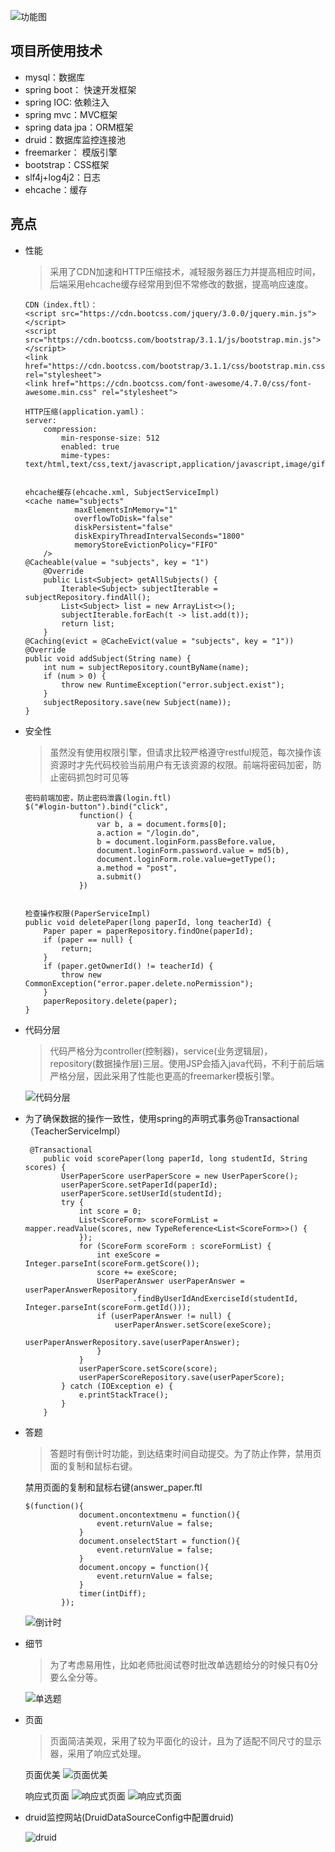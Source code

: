 ![功能图](files/feature.png)

##  项目所使用技术
- mysql：数据库
- spring boot： 快速开发框架
- spring IOC: 依赖注入
- spring mvc：MVC框架
- spring data jpa：ORM框架
- druid：数据库监控连接池
- freemarker： 模版引擎
- bootstrap：CSS框架
- slf4j+log4j2：日志
- ehcache：缓存

## 亮点
- 性能

    > 采用了CDN加速和HTTP压缩技术，减轻服务器压力并提高相应时间，后端采用ehcache缓存经常用到但不常修改的数据，提高响应速度。
    
    ```
    CDN（index.ftl）：
    <script src="https://cdn.bootcss.com/jquery/3.0.0/jquery.min.js"></script>
    <script src="https://cdn.bootcss.com/bootstrap/3.1.1/js/bootstrap.min.js"></script>
    <link href="https://cdn.bootcss.com/bootstrap/3.1.1/css/bootstrap.min.css" rel="stylesheet">
    <link href="https://cdn.bootcss.com/font-awesome/4.7.0/css/font-awesome.min.css" rel="stylesheet">
    
    HTTP压缩(application.yaml)：
    server:
        compression:
            min-response-size: 512
            enabled: true
            mime-types: text/html,text/css,text/javascript,application/javascript,image/gif,image/png,image/jpg
    
    
    ehcache缓存(ehcache.xml, SubjectServiceImpl)
    <cache name="subjects"
               maxElementsInMemory="1"
               overflowToDisk="false"
               diskPersistent="false"
               diskExpiryThreadIntervalSeconds="1800"
               memoryStoreEvictionPolicy="FIFO"
        />
    @Cacheable(value = "subjects", key = "1")
        @Override
        public List<Subject> getAllSubjects() {
            Iterable<Subject> subjectIterable = subjectRepository.findAll();
            List<Subject> list = new ArrayList<>();
            subjectIterable.forEach(t -> list.add(t));
            return list;
        }
    @Caching(evict = @CacheEvict(value = "subjects", key = "1"))
    @Override
    public void addSubject(String name) {
        int num = subjectRepository.countByName(name);
        if (num > 0) {
            throw new RuntimeException("error.subject.exist");
        }
        subjectRepository.save(new Subject(name));
    }
    ```
    
- 安全性
    > 虽然没有使用权限引擎，但请求比较严格遵守restful规范，每次操作该资源时才先代码校验当前用户有无该资源的权限。前端将密码加密，防止密码抓包时可见等
    
    ```
    密码前端加密，防止密码泄露(login.ftl)
    $("#login-button").bind("click",
                function() {
                    var b, a = document.forms[0];
                    a.action = "/login.do",
                    b = document.loginForm.passBefore.value,
                    document.loginForm.password.value = md5(b),
                    document.loginForm.role.value=getType();
                    a.method = "post",
                    a.submit()
                })
    
    
    检查操作权限(PaperServiceImpl)
    public void deletePaper(long paperId, long teacherId) {
        Paper paper = paperRepository.findOne(paperId);
        if (paper == null) {
            return;
        }
        if (paper.getOwnerId() != teacherId) {
            throw new CommonException("error.paper.delete.noPermission");
        }
        paperRepository.delete(paper);
    }
    ```
    
- 代码分层
    > 代码严格分为controller(控制器)，service(业务逻辑层)，repository(数据操作层)三层。使用JSP会插入java代码，不利于前后端严格分层，因此采用了性能也更高的freemarker模板引擎。
    
    ![代码分层](files/code.png)
    
- 为了确保数据的操作一致性，使用spring的声明式事务@Transactional （TeacherServiceImpl）

  ```
   @Transactional
      public void scorePaper(long paperId, long studentId, String scores) {
          UserPaperScore userPaperScore = new UserPaperScore();
          userPaperScore.setPaperId(paperId);
          userPaperScore.setUserId(studentId);
          try {
              int score = 0;
              List<ScoreForm> scoreFormList = mapper.readValue(scores, new TypeReference<List<ScoreForm>>() {
              });
              for (ScoreForm scoreForm : scoreFormList) {
                  int exeScore = Integer.parseInt(scoreForm.getScore());
                  score += exeScore;
                  UserPaperAnswer userPaperAnswer = userPaperAnswerRepository
                          .findByUserIdAndExerciseId(studentId, Integer.parseInt(scoreForm.getId()));
                  if (userPaperAnswer != null) {
                      userPaperAnswer.setScore(exeScore);
                      userPaperAnswerRepository.save(userPaperAnswer);
                  }
              }
              userPaperScore.setScore(score);
              userPaperScoreRepository.save(userPaperScore);
          } catch (IOException e) {
              e.printStackTrace();
          }
      }
  ```
    
- 答题
    > 答题时有倒计时功能，到达结束时间自动提交。为了防止作弊，禁用页面的复制和鼠标右键。
 
    禁用页面的复制和鼠标右键(answer_paper.ftl
    ```
    $(function(){
                document.oncontextmenu = function(){
                    event.returnValue = false;
                }
                document.onselectStart = function(){
                    event.returnValue = false;
                }
                document.oncopy = function(){
                    event.returnValue = false;
                }
                timer(intDiff);
            });
    ```
    
    ![倒计时](files/time.png)
    
    
- 细节
    > 为了考虑易用性，比如老师批阅试卷时批改单选题给分的时候只有0分要么全分等。
    
     ![单选题](files/choose.png)
    
- 页面
    > 页面简洁美观，采用了较为平面化的设计，且为了适配不同尺寸的显示器，采用了响应式处理。
    
    页面优美
    ![页面优美](files/beauty.png)
    
    响应式页面
    ![响应式页面](files/response1.png)
    ![响应式页面](files/response2.png)

- druid监控网站(DruidDataSourceConfig中配置druid)

   ![druid](files/druid.png)
   